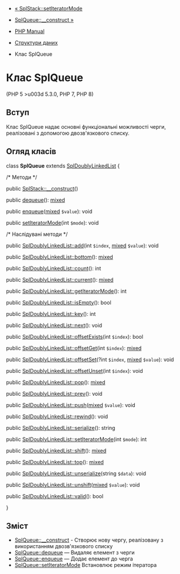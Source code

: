 - [« SplStack::setIteratorMode](splstack.setiteratormode.md)
- [SplQueue::\_\_construct »](splqueue.construct.md)

- [PHP Manual](index.md)
- [Структури даних](spl.datastructures.md)
- Клас SplQueue

# Клас SplQueue

(PHP 5 \>u003d 5.3.0, PHP 7, PHP 8)

## Вступ

Клас SplQueue надає основні функціональні можливості
черги, реалізовані з допомогою двозв'язкового списку.

## Огляд класів

class **SplQueue** extends
[SplDoublyLinkedList](class.spldoublylinkedlist.md) {

/\* Методи \*/

public [SplStack::\_\_construct](splstack.construct.md)()

public [dequeue](splqueue.dequeue.md)():
[mixed](language.types.declarations.md#language.types.declarations.mixed)

public
[enqueue](splqueue.enqueue.md)([mixed](language.types.declarations.md#language.types.declarations.mixed)
`$value`): void

public [setIteratorMode](splqueue.setiteratormode.md)(int `$mode`):
void

/\* Наслідувані методи \*/

public [SplDoublyLinkedList::add](spldoublylinkedlist.add.md)(int
`$index`,
[mixed](language.types.declarations.md#language.types.declarations.mixed)
`$value`): void

public [SplDoublyLinkedList::bottom](spldoublylinkedlist.bottom.md)():
[mixed](language.types.declarations.md#language.types.declarations.mixed)

public [SplDoublyLinkedList::count](spldoublylinkedlist.count.md)():
int

public
[SplDoublyLinkedList::current](spldoublylinkedlist.current.md)():
[mixed](language.types.declarations.md#language.types.declarations.mixed)

public
[SplDoublyLinkedList::getIteratorMode](spldoublylinkedlist.getiteratormode.md)():
int

public
[SplDoublyLinkedList::isEmpty](spldoublylinkedlist.isempty.md)(): bool

public [SplDoublyLinkedList::key](spldoublylinkedlist.key.md)(): int

public [SplDoublyLinkedList::next](spldoublylinkedlist.next.md)():
void

public
[SplDoublyLinkedList::offsetExists](spldoublylinkedlist.offsetexists.md)(int
`$index`): bool

public
[SplDoublyLinkedList::offsetGet](spldoublylinkedlist.offsetget.md)(int
`$index`):
[mixed](language.types.declarations.md#language.types.declarations.mixed)

public
[SplDoublyLinkedList::offsetSet](spldoublylinkedlist.offsetset.md)(?int
`$index`,
[mixed](language.types.declarations.md#language.types.declarations.mixed)
`$value`): void

public
[SplDoublyLinkedList::offsetUnset](spldoublylinkedlist.offsetunset.md)(int
`$index`): void

public [SplDoublyLinkedList::pop](spldoublylinkedlist.pop.md)():
[mixed](language.types.declarations.md#language.types.declarations.mixed)

public [SplDoublyLinkedList::prev](spldoublylinkedlist.prev.md)():
void

public
[SplDoublyLinkedList::push](spldoublylinkedlist.push.md)([mixed](language.types.declarations.md#language.types.declarations.mixed)
`$value`): void

public [SplDoublyLinkedList::rewind](spldoublylinkedlist.rewind.md)():
void

public
[SplDoublyLinkedList::serialize](spldoublylinkedlist.serialize.md)():
string

public
[SplDoublyLinkedList::setIteratorMode](spldoublylinkedlist.setiteratormode.md)(int
`$mode`): int

public [SplDoublyLinkedList::shift](spldoublylinkedlist.shift.md)():
[mixed](language.types.declarations.md#language.types.declarations.mixed)

public [SplDoublyLinkedList::top](spldoublylinkedlist.top.md)():
[mixed](language.types.declarations.md#language.types.declarations.mixed)

public
[SplDoublyLinkedList::unserialize](spldoublylinkedlist.unserialize.md)(string
`$data`): void

public
[SplDoublyLinkedList::unshift](spldoublylinkedlist.unshift.md)([mixed](language.types.declarations.md#language.types.declarations.mixed)
`$value`): void

public [SplDoublyLinkedList::valid](spldoublylinkedlist.valid.md)():
bool

}

## Зміст

- [SplQueue::\_\_construct](splqueue.construct.md) - Створює нову
чергу, реалізовану з використанням двозв'язкового списку
- [SplQueue::dequeue](splqueue.dequeue.md) — Видаляє елемент з
черги
- [SplQueue::enqueue](splqueue.enqueue.md) — Додає елемент до
черга
- [SplQueue::setIteratorMode](splqueue.setiteratormode.md)
Встановлює режим ітератора
